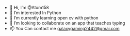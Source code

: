 - 👋 Hi, I’m @Atom158
- 👀 I’m interested In Python 
- 🌱 I’m currently learning open cv with python
- 💞️ I’m looking to collaborate on an app that teaches typing 
- 📫 You Can contact me galaxygaming2442@gmai.com 

<!---
Atom158/Atom158 is a ✨ special ✨ repository because its `README.md` (this file) appears on your GitHub profile.
You can click the Preview link to take a look at your changes.
--->
